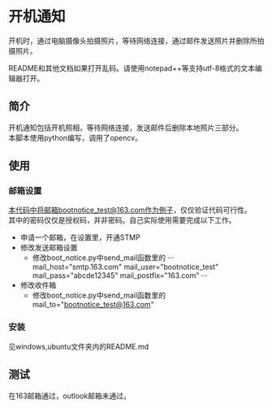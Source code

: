 # 开机通知
开机时，通过电脑摄像头拍摄照片，等待网络连接，通过邮件发送照片并删除所拍摄照片。

README和其他文档如果打开乱码。请使用notepad++等支持utf-8格式的文本编辑器打开。

## 简介
开机通知包括开机照相，等待网络连接，发送邮件后删除本地照片三部分。  
本脚本使用python编写，调用了opencv。

## 使用

### 邮箱设置
本代码中将邮箱bootnotice_test@163.com作为例子，仅仅验证代码可行性。  
其中的密码仅仅是授权码，并非密码。自己实际使用需要完成以下工作。

- 申请一个邮箱，在设置里，开通STMP
- 修改发送邮箱设置
	- 修改boot_notice.py中send_mail函数里的
···
mail_host="smtp.163.com"
mail_user="bootnotice_test"
mail_pass="abcde12345"
mail_postfix="163.com"
···
- 修改收件箱
	- 修改boot_notice.py中send_mail函数里的mail_to="bootnotice_test@163.com"

### 安装
见windows,ubuntu文件夹内的README.md

## 测试
在163邮箱通过，outlook邮箱未通过。
